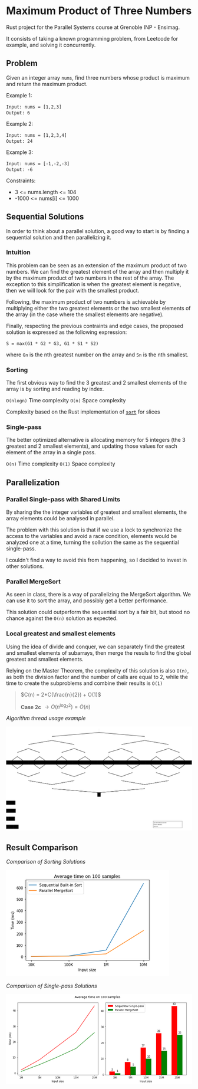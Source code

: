 # Maximum Product of Three Numbers
Rust project for the Parallel Systems course at Grenoble INP - Ensimag.

It consists of taking a known programming problem, from Leetcode for example, and solving it concurrently.

## Problem
Given an integer array `nums`, find three numbers whose product is maximum and return the maximum product.

Example 1:

~~~
Input: nums = [1,2,3]
Output: 6
~~~
Example 2:

~~~
Input: nums = [1,2,3,4]
Output: 24
~~~
Example 3:

~~~
Input: nums = [-1,-2,-3]
Output: -6
~~~
 

Constraints:

- 3 <= nums.length <= 104
- -1000 <= nums[i] <= 1000

## Sequential Solutions
In order to think about a parallel solution, a good way to start is by finding a sequential solution and then parallelizing it.

### Intuition
This problem can be seen as an extension of the maximum product of two numbers. We can find the greatest element of the array and then multiply it by the maximum product of two numbers in the rest of the array. The exception to this simplification is when the greatest element is negative, then we will look for the pair with the smallest product.

Following, the maximum product of two numbers is achievable by multiplying either the two greatest elements or the two smallest elements of the array (in the case where the smallest elements are negative).

Finally, respecting the previous contraints and edge cases, the proposed solution is expressed as the following expression:

~~~
S = max(G1 * G2 * G3, G1 * S1 * S2)
~~~
where `Gn` is the nth greatest number on the array and `Sn` is the nth smallest.

### Sorting

The first obvious way to find the 3 greatest and 2 smallest elements of the array is by sorting and reading by index.

`O(nlogn)` Time complexity
`O(n)` Space complexity

Complexity based on the Rust implementation of [`sort`](https://doc.rust-lang.org/std/primitive.slice.html#method.sort) for slices

### Single-pass

The better optimized alternative is allocating memory for 5 integers (the 3 greatest and 2 smallest elements), and updating those values for each element of the array in a single pass.

`O(n)` Time complexity
`O(1)` Space complexity

## Parallelization
### Parallel Single-pass with Shared Limits
By sharing the the integer variables of greatest and smallest elements, the array elements could be analysed in parallel.

The problem with this solution is that if we use a lock to synchronize the access to the variables and avoid a race condition, elements would be analyzed one at a time, turning the sollution the same as the sequential single-pass.

I couldn't find a way to avoid this from happening, so I decided to invest in other solutions.

### Parallel MergeSort
As seen in class, there is a way of parallelizing the MergeSort algorithm. We can use it to sort the array, and possibly get a better performance.

This solution could outperform the sequential sort by a fair bit, but stood no chance against the `O(n)` solution as expected.

### Local greatest and smallest elements
Using the idea of divide and conquer, we can separately find the greatest and smallest elements of subarrays, then merge the resuls to find the global greatest and smallest elements.

Relying on the Master Theorem, the complexity of this solution is also `O(n)`, as both the division factor and the number of calls are equal to 2, while the time to create the subproblems and combine their results is `O(1)`
> $C(n) = 2*C(\frac{n}{2}) + O(1)$
>
> **Case 2c** $\to O(n^{\log_2 2}) = O(n)$

*Algorithm thread usage example*

![Thread usage example](graphs/maximum_product.svg)

## Result Comparison

*Comparison of Sorting Solutions*

![](graphs/comparison_sorting.png)

*Comparison of Single-pass Solutions*

![](graphs/comparison_single_pass.png)
